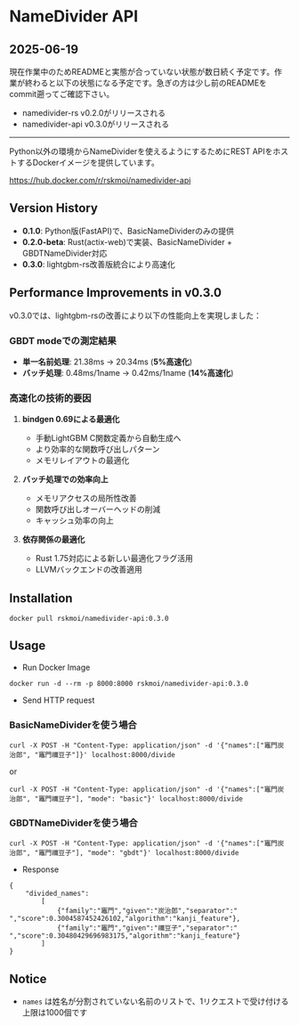 # NameDivider API

## 2025-06-19

現在作業中のためREADMEと実態が合っていない状態が数日続く予定です。作業が終わると以下の状態になる予定です。急ぎの方は少し前のREADMEをcommit遡ってご確認下さい。
- namedivider-rs v0.2.0がリリースされる
- namedivider-api v0.3.0がリリースされる

---

Python以外の環境からNameDividerを使えるようにするためにREST APIをホストするDockerイメージを提供しています。

https://hub.docker.com/r/rskmoi/namedivider-api

## Version History

- **0.1.0**: Python版(FastAPI)で、BasicNameDividerのみの提供
- **0.2.0-beta**: Rust(actix-web)で実装、BasicNameDivider + GBDTNameDivider対応
- **0.3.0**: lightgbm-rs改善版統合により高速化

## Performance Improvements in v0.3.0

v0.3.0では、lightgbm-rsの改善により以下の性能向上を実現しました：

### GBDT modeでの測定結果
- **単一名前処理**: 21.38ms → 20.34ms (**5%高速化**)
- **バッチ処理**: 0.48ms/1name → 0.42ms/1name (**14%高速化**)

### 高速化の技術的要因

1. **bindgen 0.69による最適化**
   - 手動LightGBM C関数定義から自動生成へ
   - より効率的な関数呼び出しパターン
   - メモリレイアウトの最適化

2. **バッチ処理での効率向上**
   - メモリアクセスの局所性改善
   - 関数呼び出しオーバーヘッドの削減
   - キャッシュ効率の向上

3. **依存関係の最適化**
   - Rust 1.75対応による新しい最適化フラグ活用
   - LLVMバックエンドの改善適用

## Installation

```
docker pull rskmoi/namedivider-api:0.3.0
```

## Usage

- Run Docker Image

```
docker run -d --rm -p 8000:8000 rskmoi/namedivider-api:0.3.0
```

- Send HTTP request

### BasicNameDividerを使う場合

```
curl -X POST -H "Content-Type: application/json" -d '{"names":["竈門炭治郎", "竈門禰豆子"]}' localhost:8000/divide
```

or

```
curl -X POST -H "Content-Type: application/json" -d '{"names":["竈門炭治郎", "竈門禰豆子"], "mode": "basic"}' localhost:8000/divide
```

### GBDTNameDividerを使う場合

```
curl -X POST -H "Content-Type: application/json" -d '{"names":["竈門炭治郎", "竈門禰豆子"], "mode": "gbdt"}' localhost:8000/divide
```

- Response

```
{
    "divided_names":
        [
            {"family":"竈門","given":"炭治郎","separator":" ","score":0.3004587452426102,"algorithm":"kanji_feature"},
            {"family":"竈門","given":"禰豆子","separator":" ","score":0.30480429696983175,"algorithm":"kanji_feature"}
        ]
}
```

## Notice

- `names` は姓名が分割されていない名前のリストで、1リクエストで受け付ける上限は1000個です